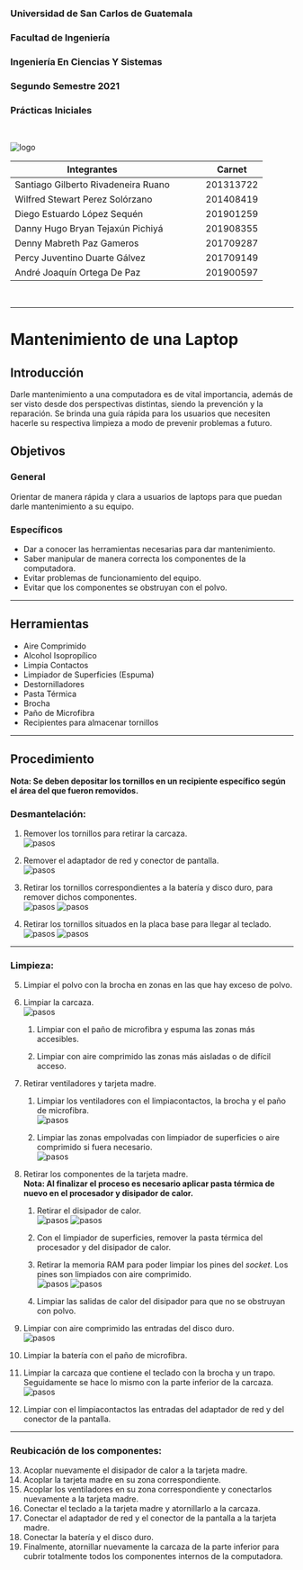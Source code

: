 <link rel="stylesheet" href="css/style.css"></link>

<!--Hoja 1(Portada)-->
### Universidad de San Carlos de Guatemala
### Facultad de Ingeniería
### Ingeniería En Ciencias Y Sistemas
### Segundo Semestre 2021
### Prácticas Iniciales

<br>

![logo](Imagenes/logo3.png)

|Integrantes||||Carnet|
|-|-|-|-|-|
|Santiago Gilberto Rivadeneira Ruano||||201313722|
|Wilfred Stewart Perez Solórzano||||201408419|
|Diego Estuardo López Sequén||||201901259|
|Danny Hugo Bryan Tejaxún Pichiyá||||201908355|
|Denny Mabreth Paz Gameros||||201709287|
|Percy Juventino Duarte Gálvez||||201709149|
|André Joaquín Ortega De Paz||||201900597|

<br>

<!--Hoja 2-->
___
# Mantenimiento de una Laptop
## Introducción
Darle mantenimiento a una computadora es de vital importancia, además de ser visto desde dos perspectivas distintas, siendo la prevención y la reparación. Se brinda una guía rápida para los usuarios que necesiten hacerle su respectiva limpieza a modo de prevenir problemas a futuro.<br>

## Objetivos
### General
Orientar de manera rápida y clara a usuarios de laptops para que puedan darle mantenimiento a su equipo.

### Específicos
* Dar a conocer las herramientas necesarias para dar mantenimiento.
* Saber manipular de manera correcta los componentes de la computadora.
* Evitar problemas de funcionamiento del equipo.
* Evitar que los componentes se obstruyan con el polvo.

<!--Hoja 3-->
___
## Herramientas
* Aire Comprimido
* Alcohol Isopropílico
* Limpia Contactos
* Limpiador de Superficies (Espuma)
* Destornilladores
* Pasta Térmica
* Brocha
* Paño de Microfibra
* Recipientes para almacenar tornillos

___
## Procedimiento
**Nota: Se deben depositar los tornillos en un recipiente específico según el área del que fueron removidos.**

### Desmantelación:
1. Remover los tornillos para retirar la carcaza.<br>
![pasos](Imagenes/1.png)

2. Remover el adaptador de red y conector de pantalla.<br>
![pasos](Imagenes/2.png)

3. Retirar los tornillos correspondientes a la batería y disco duro, para remover dichos componentes.<br>
![pasos](Imagenes/3.png)
![pasos](Imagenes/4.png)

4. Retirar los tornillos situados en la placa base para llegar al teclado.<br>
![pasos](Imagenes/5.png)
![pasos](Imagenes/6.png)
___
### Limpieza:
5. Limpiar el polvo con la brocha en zonas en las que hay exceso de polvo.

6. Limpiar la carcaza.<br>
    ![pasos](Imagenes/7.png)

    1. Limpiar con el paño de microfibra y espuma las zonas más accesibles.

    2. Limpiar con aire comprimido las zonas más aisladas o de difícil acceso.

7. Retirar ventiladores y tarjeta madre.
    1. Limpiar los ventiladores con el limpiacontactos, la brocha y el paño de microfibra.<br>
    ![pasos](Imagenes/8.png)

    2. Limpiar las zonas empolvadas con limpiador de superficies o aire comprimido si fuera necesario.<br>
    ![pasos](Imagenes/9.png)

8. Retirar los componentes de la tarjeta madre.<br>
    **Nota: Al finalizar el proceso es necesario aplicar pasta térmica de nuevo en el procesador y disipador de calor.**
    1. Retirar el disipador de calor.<br>
    ![pasos](Imagenes/10.png)
    ![pasos](Imagenes/11.png)
    
    2. Con el limpiador de superficies, remover la pasta térmica del procesador y del disipador de calor.
    
    3. Retirar la memoria RAM para poder limpiar los pines del *socket*. Los pines son limpiados con aire comprimido.<br>
    ![pasos](Imagenes/12.png)
    ![pasos](Imagenes/13.png)

    4. Limpiar las salidas de calor del disipador para que no se obstruyan con polvo.

9. Limpiar con aire comprimido las entradas del disco duro.<br>
![pasos](Imagenes/14.png)

10. Limpiar la batería con el paño de microfibra.

11. Limpiar la carcaza que contiene el teclado con la brocha y un trapo. Seguidamente se hace lo mismo con la parte inferior de la carcaza.<br>
![pasos](Imagenes/15.png)

12. Limpiar con el limpiacontactos las entradas del adaptador de red y del conector de la pantalla.<br>
___
### Reubicación de los componentes:
13. Acoplar nuevamente el disipador de calor a la tarjeta madre.
14. Acoplar la tarjeta madre en su zona correspondiente.
15. Acoplar los ventiladores en su zona correspondiente y conectarlos nuevamente a la tarjeta madre.
16. Conectar el teclado a la tarjeta madre y atornillarlo a la carcaza.
17. Conectar el adaptador de red y el conector de la pantalla a la tarjeta madre.
18. Conectar la batería y el disco duro.
19. Finalmente, atornillar nuevamente la carcaza de la parte inferior para cubrir totalmente todos los componentes internos de la computadora.                
